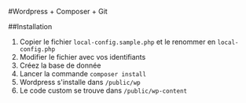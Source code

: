 #Wordpress + Composer + Git

##Installation
1. Copier le fichier `local-config.sample.php` et le renommer en `local-config.php`
2. Modifier le fichier avec vos identifiants
3. Créez la base de donnée
4. Lancer la commande `composer install`
5. Wordpress s'installe dans `/public/wp`
6. Le code custom se trouve dans `/public/wp-content`